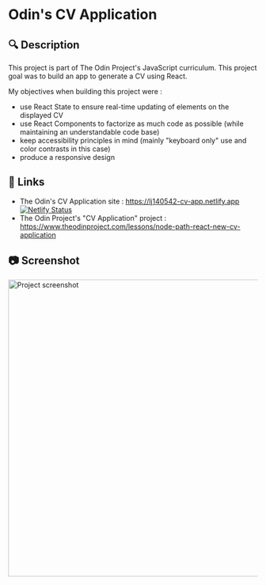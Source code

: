 # Odin's CV Application

## 🔍 Description
This project is part of The Odin Project's JavaScript curriculum. This project goal was to build an app to generate a CV using React. 

My objectives when building this project were : 
- use React State to ensure real-time updating of elements on the displayed CV 
- use React Components to factorize as much code as possible (while maintaining an understandable code base)
- keep accessibility principles in mind (mainly "keyboard only" use and color contrasts in this case)
- produce a responsive design 

## 🔗 Links
- The Odin's CV Application site : https://lj140542-cv-app.netlify.app [![Netlify Status](https://api.netlify.com/api/v1/badges/341bd1e2-cc01-4102-ba7c-9e4b8dacdeaf/deploy-status)](https://app.netlify.com/sites/lj140542-cv-app/deploys)
- The Odin Project's "CV Application" project : https://www.theodinproject.com/lessons/node-path-react-new-cv-application

## 📷 Screenshot
<img position="centered" width="600" alt="Project screenshot" src="https://github.com/lj140542/odin-cv-application/assets/24376513/70bbcd85-5f07-4e16-8046-55720be2043e">

